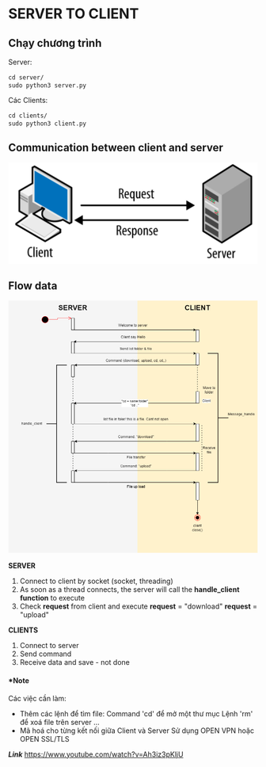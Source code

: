 # SERVER TO CLIENT

## Chạy chương trình

Server:
```
cd server/
sudo python3 server.py
```

Các Clients:
```
cd clients/
sudo python3 client.py
```

## Communication between client and server

![alt](pic/client-server-1.png)

## Flow data

![alt](pic/Flowdata_s_to_c.png)

**SERVER**
1. Connect to client by socket (socket, threading)
2. As soon as a thread connects, the server will call the **handle_client function** to execute
3. Check **request** from client and execute
   **request** = "download"
   **request** = "upload"

**CLIENTS**
1. Connect to server
2. Send command
3. Receive data and save - not done

<!-- **Protocol**

|Byte+0|Byte+1|Byte+2|Byte+3|
|------|------|------|------|
|Content Type|ID|Check|Payload|
 -->




#### ***Note**
Các việc cần làm:
+ Thêm các lệnh để tìm file:
    Command 'cd' để mở một thư mục
    Lệnh 'rm' để xoá file trên server
    ...
+ Mã hoá cho từng kết nối giữa Client và Server
    Sử dụng OPEN VPN hoặc OPEN SSL/TLS

***Link***
https://www.youtube.com/watch?v=Ah3iz3pKljU